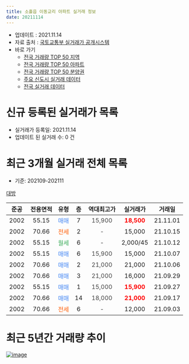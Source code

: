 ```yaml
---
title: 소흘읍 이동교리 아파트 실거래 정보
date: 20211114
---
```


* 업데이트 : 2021.11.14
* 자료 출처 : [국토교통부 실거래가 공개시스템](http://rt.molit.go.kr)
* 바로 가기
    * [전국 거래량 TOP 50 지역](https://apt-info.github.io/apt-trade-info/tr)
    * [전국 거래량 TOP 50 아파트](https://apt-info.github.io/apt-trade-info/ta)
    * [전국 거래량 TOP 50 분양권](https://apt-info.github.io/apt-trade-info/tb)
    * [주요 신도시 실거래 데이터](https://apt-info.github.io/apt-trade-info/newtown)
    * [전국 실거래 데이터](https://apt-info.github.io/apt-trade-info/all)



<script async src="https://pagead2.googlesyndication.com/pagead/js/adsbygoogle.js"></script>
<!-- 기본광고 -->
<ins class="adsbygoogle"
     style="display:block"
     data-ad-client="ca-pub-1142216861245946"
     data-ad-slot="4805727019"
     data-ad-format="auto"
     data-full-width-responsive="true"></ins>
<script>
     (adsbygoogle = window.adsbygoogle || []).push({});
</script>


# 신규 등록된 실거래가 목록

* 실거래가 등록일: 2021.11.14
* 업데이트 된 실거래 수: 0 건




<script async src="https://pagead2.googlesyndication.com/pagead/js/adsbygoogle.js"></script>
<!-- 기본광고 -->
<ins class="adsbygoogle"
     style="display:block"
     data-ad-client="ca-pub-1142216861245946"
     data-ad-slot="4805727019"
     data-ad-format="auto"
     data-full-width-responsive="true"></ins>
<script>
     (adsbygoogle = window.adsbygoogle || []).push({});
</script>


# 최근 3개월 실거래 전체 목록
* 기준: 202109-202111


[대방](https://search.naver.com/search.naver?query=%EB%8C%80%EB%B0%A9)

|준공|전용면적|유형|층|역대최고가|실거래가|거래일|
|:---:|:---:|:---:|:---:|:---:|:---:|:---:|
|2002|55.15|<span style="color:#4285F3">매매</span>|7|<span style="color:#444444">15,900</span>|<b><span style="color:#FF0000">18,500</span></b>|21.11.01|
|2002|70.66|<span style="color:#FF5A00">전세</span>|2|<span style="color:#444444">-</span>|15,000|21.10.15|
|2002|55.15|<span style="color:#34A853">월세</span>|6|<span style="color:#444444">-</span>|2,000/45|21.10.12|
|2002|55.15|<span style="color:#4285F3">매매</span>|6|<span style="color:#444444">15,900</span>|15,000|21.10.07|
|2002|70.66|<span style="color:#4285F3">매매</span>|2|<span style="color:#444444">21,000</span>|21,000|21.10.06|
|2002|70.66|<span style="color:#4285F3">매매</span>|3|<span style="color:#444444">21,000</span>|16,000|21.09.29|
|2002|55.15|<span style="color:#4285F3">매매</span>|1|<span style="color:#444444">15,000</span>|<b><span style="color:#FF0000">15,900</span></b>|21.09.27|
|2002|70.66|<span style="color:#4285F3">매매</span>|14|<span style="color:#444444">18,000</span>|<b><span style="color:#FF0000">21,000</span></b>|21.09.17|
|2002|70.66|<span style="color:#FF5A00">전세</span>|6|<span style="color:#444444">-</span>|12,000|21.09.03|



<script async src="https://pagead2.googlesyndication.com/pagead/js/adsbygoogle.js"></script>
<!-- 기본광고 -->
<ins class="adsbygoogle"
     style="display:block"
     data-ad-client="ca-pub-1142216861245946"
     data-ad-slot="4805727019"
     data-ad-format="auto"
     data-full-width-responsive="true"></ins>
<script>
     (adsbygoogle = window.adsbygoogle || []).push({});
</script>


# 최근 5년간 거래량 추이


<div style="width:100%;">
    <canvas id="deal_progress" height="200"></canvas>
</div>

<script>
new Chart(document.getElementById("deal_progress"), {
    type: 'line',
    data: {
        labels: ['16.01','16.02','16.03','16.04','16.05','16.06','16.07','16.08','16.09','16.10','16.11','16.12','17.01','17.02','17.03','17.04','17.05','17.06','17.07','17.08','17.09','17.10','17.11','17.12','18.01','18.02','18.03','18.04','18.05','18.06','18.07','18.08','18.09','18.10','18.11','18.12','19.01','19.02','19.03','19.04','19.05','19.06','19.07','19.08','19.09','19.10','19.11','19.12','20.01','20.02','20.03','20.04','20.05','20.06','20.07','20.08','20.09','20.10','20.11','20.12','21.01','21.02','21.03','21.04','21.05','21.06','21.07','21.08','21.09','21.10','21.11'],
        datasets: [{
            label: '매매/분양권',
            data: [2,3,3,4,3,7,2,3,3,8,6,3,2,1,4,7,5,3,6,4,5,2,3,6,4,1,3,3,3,1,0,4,2,2,3,2,4,2,4,3,1,3,3,2,1,3,4,1,5,2,1,2,3,2,2,8,3,4,9,6,14,10,14,7,12,10,1,3,3,2,1],
            borderColor: "rgba(66, 133, 243, 1)",
            backgroundColor: "rgba(66, 133, 243, 0.05)",
            borderWidth: 1,
            pointRadius: 0,
            fill: false,
            lineTension: 0
        },{
            label: '전/월세',
            data: [2,3,3,1,7,0,0,2,4,2,7,3,2,2,2,0,1,0,0,4,2,2,4,1,0,3,1,2,1,1,4,1,2,0,1,3,4,3,2,0,4,2,1,2,3,1,4,2,2,2,1,3,1,4,2,3,1,0,1,2,4,2,2,0,4,0,3,0,1,2,0],
            borderColor: "rgba(255, 90, 0, 1)",
            backgroundColor: "rgba(255, 90, 0, 0.05)",
            borderWidth: 1,
            pointRadius: 0,
            fill: false,
            lineTension: 0
        },{
            label: '합계',
            data: [4,6,6,5,10,7,2,5,7,10,13,6,4,3,6,7,6,3,6,8,7,4,7,7,4,4,4,5,4,2,4,5,4,2,4,5,8,5,6,3,5,5,4,4,4,4,8,3,7,4,2,5,4,6,4,11,4,4,10,8,18,12,16,7,16,10,4,3,4,4,1],
            borderColor: "rgba(0, 0, 0, 1)",
            backgroundColor: "rgba(0, 0, 0, 0.03)",
            borderWidth: 0.1,
            pointRadius: 0,
            fill: true,
            lineTension: 0
        }
        ]
    },
    options: {
        responsive: true,
        title: {
            display: false
        },
        tooltips: {
            mode: 'index',
            intersect: false
        },
        hover: {
            mode: 'nearest',
            intersect: true
        },
        scales: {
            xAxes: [{
                display: true,
                scaleLabel: {
                    display: true,
                    labelString: '년/월'
                }
            }],
            yAxes: [{
                display: true,
                ticks: {
                    suggestedMin: 0,
                },
                scaleLabel: {
                    display: true,
                    labelString: '실거래 수'
                }
            }]
        }
    }
});

</script>


[![image](https://apt-info.github.io/images/2020-01-03-apt-trade-info/1024x500.png)](https://play.google.com/store/apps/details?id=com.aptinfo.apttradeinfo)

